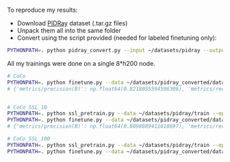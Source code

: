 To reproduce my results:
- Download [PIDRay](https://github.com/lutao2021/PIDray) dataset (.tar.gz files)
- Unpack them all into the same folder
- Convert using the script provided (needed for labeled finetuning only):
```bash
PYTHONPATH=. python pidray_convert.py --input ~/datasets/pidray --output ~/datasets/pidray_converted
```
All my trainings were done on a single 8*h200 node.  
```bash
# CoCo
PYTHONPATH=. python finetune.py --data ~/datasets/pidray_converted/data.yaml --model yolo11n.pt --epochs 10
# {'metrics/precision(B)': np.float64(0.8218055594596306), 'metrics/recall(B)': np.float64(0.6806772855138542), 'metrics/mAP50(B)': np.float64(0.7562309929593699), 'metrics/mAP50-95(B)': np.float64(0.6230860959833671), 'fitness': np.float64(0.6364005856809674)}


# CoCo_SSL_10
PYTHONPATH=. python ssl_pretrain.py --data ~/datasets/pidray/train --epochs 10 --output out/ssl2 --batch-size 2048 --method distillation
PYTHONPATH=. python finetune.py --data ~/datasets/pidray_converted/data.yaml --model out/ssl2/exported_models/exported_last.pt --epochs 10
# {'metrics/precision(B)': np.float64(0.8098889411618697), 'metrics/recall(B)': np.float64(0.6989087131541459), 'metrics/mAP50(B)': np.float64(0.7686294681794825), 'metrics/mAP50-95(B)': np.float64(0.6325666992073254), 'fitness': np.float64(0.6461729761045412)}

# CoCo_SSL_100
PYTHONPATH=. python ssl_pretrain.py --data ~/datasets/pidray/train --epochs 100 --output out/ssl3 --batch-size 2048 --method distillation
PYTHONPATH=. python finetune.py --data ~/datasets/pidray_converted/data.yaml --model out/ssl3/exported_models/exported_last.pt --epochs 10
```